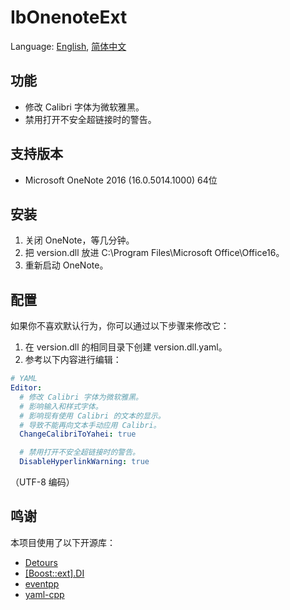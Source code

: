 # IbOnenoteExt
Language: [English](README.md), [简体中文](README.zh-Hans)

## 功能
* 修改 Calibri 字体为微软雅黑。
* 禁用打开不安全超链接时的警告。

## 支持版本
* Microsoft OneNote 2016 (16.0.5014.1000) 64位

## 安装
1. 关闭 OneNote，等几分钟。
1. 把 version.dll 放进 C:\Program Files\Microsoft Office\Office16。
1. 重新启动 OneNote。

## 配置
如果你不喜欢默认行为，你可以通过以下步骤来修改它：
1. 在 version.dll 的相同目录下创建 version.dll.yaml。
1. 参考以下内容进行编辑：
```yaml
# YAML
Editor:
  # 修改 Calibri 字体为微软雅黑。
  # 影响输入和样式字体。
  # 影响现有使用 Calibri 的文本的显示。
  # 导致不能再向文本手动应用 Calibri。
  ChangeCalibriToYahei: true

  # 禁用打开不安全超链接时的警告。
  DisableHyperlinkWarning: true
```
（UTF-8 编码）

## 鸣谢
本项目使用了以下开源库：

* [Detours](https://github.com/microsoft/detours)
* [[Boost::ext].DI](https://github.com/boost-ext/di)
* [eventpp](https://github.com/wqking/eventpp)
* [yaml-cpp](https://github.com/jbeder/yaml-cpp)